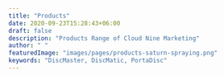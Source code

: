 ```yaml
---
title: "Products"
date: 2020-09-23T15:28:43+06:00
draft: false
description: "Products Range of Cloud Nine Marketing"
author: " "
featuredImage: "images/pages/products-saturn-spraying.png"
keywords: "DiscMaster, DiscMatic, PortaDisc"
---
```

